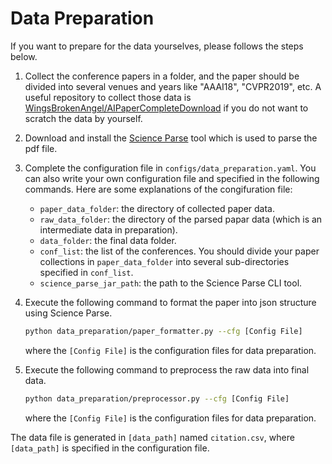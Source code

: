 # Data Preparation

If you want to prepare for the data yourselves, please follows the steps below.

1. Collect the conference papers in a folder, and the paper should be divided into several venues and years like "AAAI18", "CVPR2019", etc. A useful repository to collect those data is [WingsBrokenAngel/AIPaperCompleteDownload](https://github.com/WingsBrokenAngel/AIPaperCompleteDownload) if you do not want to scratch the data by yourself.
2. Download and install the [Science Parse](https://github.com/allenai/science-parse) tool which is used to parse the pdf file.
3. Complete the configuration file in `configs/data_preparation.yaml`. You can also write your own configuration file and specified in the following commands. Here are some explanations of the congifuration file:
   - `paper_data_folder`: the directory of collected paper data.
   - `raw_data_folder`: the directory of the parsed papar data (which is an intermediate data in preparation).
   - `data_folder`: the final data folder.
   - `conf_list`: the list of the conferences. You should divide your paper collections in `paper_data_folder` into several sub-directories specified in `conf_list`.
   - `science_parse_jar_path`: the path to the Science Parse CLI tool.
4. Execute the following command to format the paper into json structure using Science Parse.

   ```bash
   python data_preparation/paper_formatter.py --cfg [Config File]
   ```

   where the `[Config File]` is the configuration files for data preparation.
5. Execute the following command to preprocess the raw data into final data.

   ```bash
   python data_preparation/preprocessor.py --cfg [Config File]
   ```

   where the `[Config File]` is the configuration files for data preparation.

The data file is generated in `[data_path]` named `citation.csv`, where `[data_path]` is specified in the configuration file.
